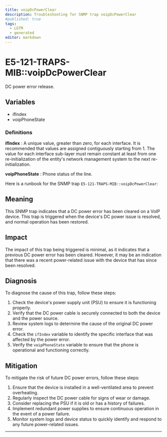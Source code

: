 ```yaml
---
title: voipDcPowerClear
description: Troubleshooting for SNMP trap voipDcPowerClear
#published: true
tags:
  - LGTM
  - generated
editor: markdown
---
```


# E5-121-TRAPS-MIB::voipDcPowerClear 

DC power error release. 


## Variables


  - ifIndex
  - voipPhoneState 

### Definitions 


**ifIndex** 
: A unique value, greater than zero, for each interface.  It
is recommended that values are assigned contiguously
starting from 1.  The value for each interface sub-layer
must remain constant at least from one re-initialization of
the entity's network management system to the next re-
initialization. 

**voipPhoneState** 
: Phone status of the line. 


Here is a runbook for the SNMP trap `E5-121-TRAPS-MIB::voipDcPowerClear`:

## Meaning

This SNMP trap indicates that a DC power error has been cleared on a VoIP device. This trap is triggered when the device's DC power issue is resolved, and normal operation has been restored.

## Impact

The impact of this trap being triggered is minimal, as it indicates that a previous DC power error has been cleared. However, it may be an indication that there was a recent power-related issue with the device that has since been resolved.

## Diagnosis

To diagnose the cause of this trap, follow these steps:

1. Check the device's power supply unit (PSU) to ensure it is functioning properly.
2. Verify that the DC power cable is securely connected to both the device and the power source.
3. Review system logs to determine the cause of the original DC power error.
4. Check the `ifIndex` variable to identify the specific interface that was affected by the power error.
5. Verify the `voipPhoneState` variable to ensure that the phone is operational and functioning correctly.

## Mitigation

To mitigate the risk of future DC power errors, follow these steps:

1. Ensure that the device is installed in a well-ventilated area to prevent overheating.
2. Regularly inspect the DC power cable for signs of wear or damage.
3. Consider replacing the PSU if it is old or has a history of failures.
4. Implement redundant power supplies to ensure continuous operation in the event of a power failure.
5. Monitor system logs and device status to quickly identify and respond to any future power-related issues.
---




